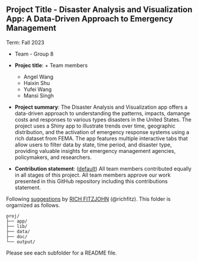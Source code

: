 ## Project Title - Disaster Analysis and Visualization App: A Data-Driven Approach to Emergency Management
Term: Fall 2023

+ Team - Group 8
+ **Projec title**: + Team members
	+ Angel Wang
	+ Haixin Shu
	+ Yufei Wang
	+ Mansi Singh
	

+ **Project summary**: The Disaster Analysis and Visualization app offers a data-driven approach to understanding the patterns, impacts, damange costs and responses to various types disasters in the United States. The project uses a Shiny app to illustrate trends over time, geographic distribution, and the activation of emergency response systems using a rich dataset from FEMA. The app features multiple interactive tabs that allow users to filter data by state, time period, and disaster type, providing valuable insights for emergency management agencies, policymakers, and researchers.

+ **Contribution statement**: ([default](doc/a_note_on_contributions.md)) All team members contributed equally in all stages of this project. All team members approve our work presented in this GitHub repository including this contributions statement. 

Following [suggestions](http://nicercode.github.io/blog/2013-04-05-projects/) by [RICH FITZJOHN](http://nicercode.github.io/about/#Team) (@richfitz). This folder is orgarnized as follows.

```
proj/
├── app/
├── lib/
├── data/
├── doc/
└── output/
```

Please see each subfolder for a README file.

